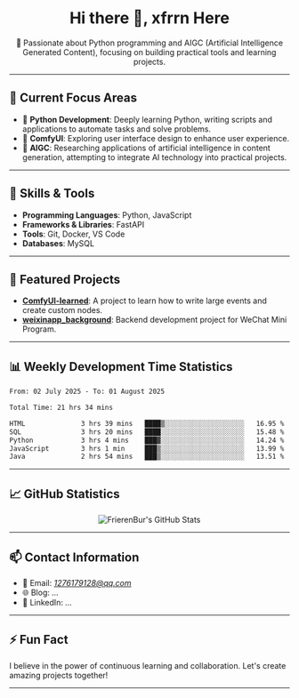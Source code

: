 <h1 align="center">Hi there 👋, xfrrn Here</h1>

<p align="center">
  🎯 Passionate about Python programming and AIGC (Artificial Intelligence Generated Content), focusing on building practical tools and learning projects.
</p>

---

## 🧠 Current Focus Areas

- 🐍 **Python Development**: Deeply learning Python, writing scripts and applications to automate tasks and solve problems.
- 🧩 **ComfyUI**: Exploring user interface design to enhance user experience.
- 🤖 **AIGC**: Researching applications of artificial intelligence in content generation, attempting to integrate AI technology into practical projects.

---

## 🔧 Skills & Tools

- **Programming Languages**: Python, JavaScript
- **Frameworks & Libraries**: FastAPI
- **Tools**: Git, Docker, VS Code
- **Databases**: MySQL

---

## 📂 Featured Projects

- [**ComfyUI-learned**](https://github.com/FrierenBur/ComfyUI-learned): A project to learn how to write large events and create custom nodes.
- [**weixinapp_background**](https://github.com/FrierenBur/weixinapp_background): Backend development project for WeChat Mini Program.

---

## 📊 Weekly Development Time Statistics
<!--START_SECTION:waka-->

```txt
From: 02 July 2025 - To: 01 August 2025

Total Time: 21 hrs 34 mins

HTML              3 hrs 39 mins   ████▒░░░░░░░░░░░░░░░░░░░░   16.95 %
SQL               3 hrs 20 mins   ████░░░░░░░░░░░░░░░░░░░░░   15.48 %
Python            3 hrs 4 mins    ███▓░░░░░░░░░░░░░░░░░░░░░   14.24 %
JavaScript        3 hrs 1 min     ███▒░░░░░░░░░░░░░░░░░░░░░   13.99 %
Java              2 hrs 54 mins   ███▒░░░░░░░░░░░░░░░░░░░░░   13.51 %
```

<!--END_SECTION:waka-->



---

## 📈 GitHub Statistics

<p align="center">
  <img src="https://github-readme-stats.vercel.app/api?username=FrierenBur&show_icons=true&theme=radical" alt="FrierenBur's GitHub Stats" />
</p>

---

## 📫 Contact Information

- 📧 Email: *1276179128@qq.com*
- 🌐 Blog: *...*
- 💼 LinkedIn: *...*

---

## ⚡ Fun Fact

I believe in the power of continuous learning and collaboration. Let's create amazing projects together!

---
